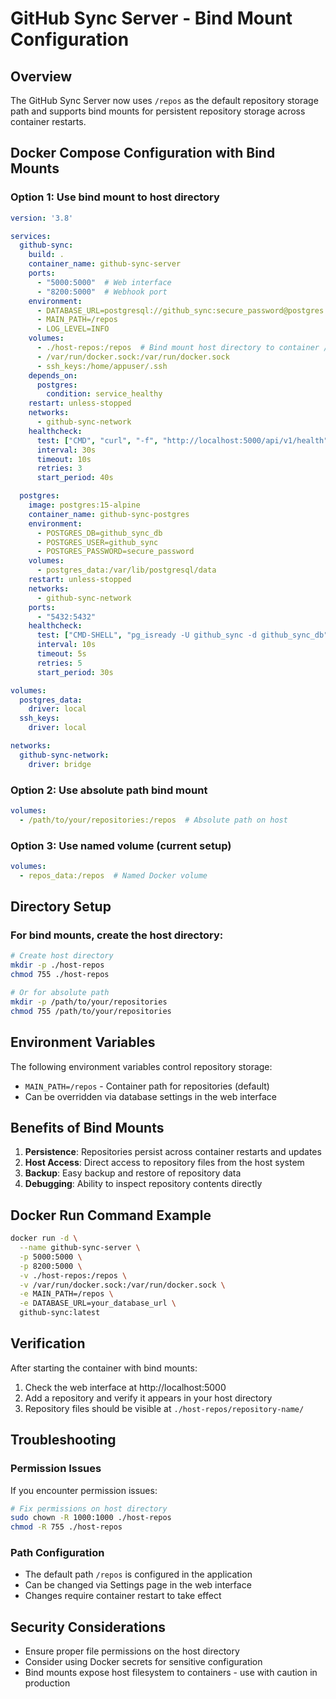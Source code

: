 # GitHub Sync Server - Bind Mount Configuration

## Overview
The GitHub Sync Server now uses `/repos` as the default repository storage path and supports bind mounts for persistent repository storage across container restarts.

## Docker Compose Configuration with Bind Mounts

### Option 1: Use bind mount to host directory
```yaml
version: '3.8'

services:
  github-sync:
    build: .
    container_name: github-sync-server
    ports:
      - "5000:5000"  # Web interface
      - "8200:5000"  # Webhook port
    environment:
      - DATABASE_URL=postgresql://github_sync:secure_password@postgres:5432/github_sync_db?sslmode=disable
      - MAIN_PATH=/repos
      - LOG_LEVEL=INFO
    volumes:
      - ./host-repos:/repos  # Bind mount host directory to container /repos
      - /var/run/docker.sock:/var/run/docker.sock
      - ssh_keys:/home/appuser/.ssh
    depends_on:
      postgres:
        condition: service_healthy
    restart: unless-stopped
    networks:
      - github-sync-network
    healthcheck:
      test: ["CMD", "curl", "-f", "http://localhost:5000/api/v1/health"]
      interval: 30s
      timeout: 10s
      retries: 3
      start_period: 40s

  postgres:
    image: postgres:15-alpine
    container_name: github-sync-postgres
    environment:
      - POSTGRES_DB=github_sync_db
      - POSTGRES_USER=github_sync
      - POSTGRES_PASSWORD=secure_password
    volumes:
      - postgres_data:/var/lib/postgresql/data
    restart: unless-stopped
    networks:
      - github-sync-network
    ports:
      - "5432:5432"
    healthcheck:
      test: ["CMD-SHELL", "pg_isready -U github_sync -d github_sync_db"]
      interval: 10s
      timeout: 5s
      retries: 5
      start_period: 30s

volumes:
  postgres_data:
    driver: local
  ssh_keys:
    driver: local

networks:
  github-sync-network:
    driver: bridge
```

### Option 2: Use absolute path bind mount
```yaml
volumes:
  - /path/to/your/repositories:/repos  # Absolute path on host
```

### Option 3: Use named volume (current setup)
```yaml
volumes:
  - repos_data:/repos  # Named Docker volume
```

## Directory Setup

### For bind mounts, create the host directory:
```bash
# Create host directory
mkdir -p ./host-repos
chmod 755 ./host-repos

# Or for absolute path
mkdir -p /path/to/your/repositories
chmod 755 /path/to/your/repositories
```

## Environment Variables

The following environment variables control repository storage:

- `MAIN_PATH=/repos` - Container path for repositories (default)
- Can be overridden via database settings in the web interface

## Benefits of Bind Mounts

1. **Persistence**: Repositories persist across container restarts and updates
2. **Host Access**: Direct access to repository files from the host system
3. **Backup**: Easy backup and restore of repository data
4. **Debugging**: Ability to inspect repository contents directly

## Docker Run Command Example

```bash
docker run -d \
  --name github-sync-server \
  -p 5000:5000 \
  -p 8200:5000 \
  -v ./host-repos:/repos \
  -v /var/run/docker.sock:/var/run/docker.sock \
  -e MAIN_PATH=/repos \
  -e DATABASE_URL=your_database_url \
  github-sync:latest
```

## Verification

After starting the container with bind mounts:

1. Check the web interface at http://localhost:5000
2. Add a repository and verify it appears in your host directory
3. Repository files should be visible at `./host-repos/repository-name/`

## Troubleshooting

### Permission Issues
If you encounter permission issues:

```bash
# Fix permissions on host directory
sudo chown -R 1000:1000 ./host-repos
chmod -R 755 ./host-repos
```

### Path Configuration
- The default path `/repos` is configured in the application
- Can be changed via Settings page in the web interface
- Changes require container restart to take effect

## Security Considerations

- Ensure proper file permissions on the host directory
- Consider using Docker secrets for sensitive configuration
- Bind mounts expose host filesystem to containers - use with caution in production